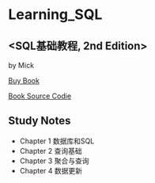 # Learning_SQL #

## <SQL基础教程, 2nd Edition> ##

by Mick

[Buy Book](https://www.ituring.com.cn/book/1880 "图灵社区")

[Book Source Codie](https://www.ituring.com.cn/book/download/f8e8fcb6-84d8-4839-bd5a-3c737478ae11 "")


## Study Notes ##

- Chapter 1 数据库和SQL
- Chapter 2 查询基础
- Chapter 3 聚合与查询
- Chapter 4 数据更新

